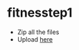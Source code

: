 # fitnesstep1

- Zip all the files 
- Upload [here](https://chrome.google.com/webstore/developer/edit/joomdepngefleioclgckapdbpdmmcomc?authuser=4)
